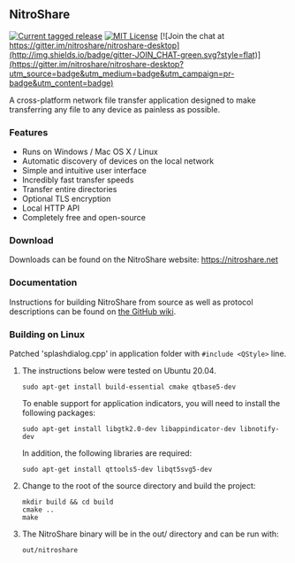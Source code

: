 ## NitroShare

[![Current tagged release](https://img.shields.io/github/tag/nitroshare/nitroshare.svg)](https://github.com/nitroshare/nitroshare-desktop/releases/latest)
[![MIT License](http://img.shields.io/badge/license-MIT-blue.svg?style=flat)](http://opensource.org/licenses/MIT)
[![Join the chat at https://gitter.im/nitroshare/nitroshare-desktop](http://img.shields.io/badge/gitter-JOIN_CHAT-green.svg?style=flat)](https://gitter.im/nitroshare/nitroshare-desktop?utm_source=badge&utm_medium=badge&utm_campaign=pr-badge&utm_content=badge)

A cross-platform network file transfer application designed to make transferring any file to any device as painless as possible.

### Features

* Runs on Windows / Mac OS X / Linux
* Automatic discovery of devices on the local network
* Simple and intuitive user interface
* Incredibly fast transfer speeds
* Transfer entire directories
* Optional TLS encryption
* Local HTTP API
* Completely free and open-source

### Download

Downloads can be found on the NitroShare website: https://nitroshare.net

### Documentation

Instructions for building NitroShare from source as well as protocol descriptions can be found on [the GitHub wiki](https://github.com/nitroshare/nitroshare-desktop/wiki).

### Building on Linux

Patched 'splashdialog.cpp' in application folder with `#include <QStyle>` line.

1. The instructions below were tested on Ubuntu 20.04. 

   `sudo apt-get install build-essential cmake qtbase5-dev`

   To enable support for application indicators, you will need to install the following packages:

   `sudo apt-get install libgtk2.0-dev libappindicator-dev libnotify-dev`

   In addition, the following libraries are required:

   `sudo apt-get install qttools5-dev libqt5svg5-dev`

2. Change to the root of the source directory and build the project:

    ```
    mkdir build && cd build
    cmake ..
    make
    ```

3. The NitroShare binary will be in the out/ directory and can be run with:

   `out/nitroshare`
